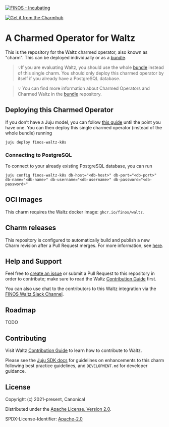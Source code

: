 [![FINOS - Incubating](https://cdn.jsdelivr.net/gh/finos/contrib-toolbox@master/images/badge-incubating.svg)](https://finosfoundation.atlassian.net/wiki/display/FINOS/Incubating) 

[![Get it from the Charmhub](https://charmhub.io/finos-waltz-k8s/badge.svg)](https://charmhub.io/finos-waltz-k8s)

# A Charmed Operator for Waltz

This is the repository for the Waltz charmed operator, also known as "charm". This can be deployed individually or as a [bundle](https://github.com/finos/waltz-juju-bundle). 

> 💡If you are evaluating Waltz, you should use the whole [bundle](https://github.com/finos/waltz-juju-bundle) instead of this single charm. You should only deploy this charmed operator by itself if you already have a PostgreSQL database.

> 💡 You can find more information about Charmed Operators and Charmed Waltz in the [bundle](https://github.com/finos/waltz-juju-bundle) repository.

## Deploying this Charmed Operator

If you don’t have a Juju model, you can follow [this guide](https://github.com/finos/waltz-juju-bundle/blob/main/docs/guides/LocalDeployment.md) until the point you have one. You can then deploy this single charmed operator (instead of the whole bundle) running

```
juju deploy finos-waltz-k8s
``` 

### Connecting to PostgreSQL

To connect to your already existing PostgreSQL database, you can run
```
juju config finos-waltz-k8s db-host="<db-host>" db-port="<db-port>" db-name="<db-name>" db-username="<db-username>" db-password="<db-password>"
```
## OCI Images

This charm requires the Waltz docker image: ``ghcr.io/finos/waltz``.

## Charm releases

This repository is configured to automatically build and publish a new Charm revision after a Pull Request merges. For more information, see [here](docs/CharmPublishing.md).

## Help and Support

Feel free to [create an issue](https://github.com/finos/waltz-integration-juju/issues/new/choose) or submit a Pull Request to this repository in order to contribute; make sure to read the Waltz [Contribution Guide](https://github.com/finos/waltz/blob/master/CONTRIBUTING.md) first.

You can also use chat to the contributors to this Waltz integration via the [FINOS Waltz Slack Channel](https://finos-lf.slack.com/archives/C01S1D746TW).

## Roadmap

TODO

## Contributing

Visit Waltz [Contribution Guide](https://github.com/finos/waltz/blob/master/CONTRIBUTING.md) to learn how to contribute to Waltz.

Please see the [Juju SDK docs](https://juju.is/docs/sdk) for guidelines on enhancements to this charm following best practice guidelines, and `DEVELOPMENT.md` for developer guidance.

## License

Copyright (c) 2021-present, Canonical

Distributed under the [Apache License, Version 2.0](http://www.apache.org/licenses/LICENSE-2.0).

SPDX-License-Identifier: [Apache-2.0](https://spdx.org/licenses/Apache-2.0)
